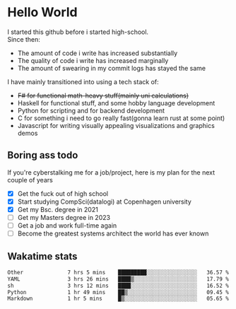 # Hello World

I started this github before i started high-school.  
Since then:
- The amount of code i write has increased substantially
- The quality of code i write has increased marginally
- The amount of swearing in my commit logs has stayed the same

I have mainly transitioned into using a tech stack of:
- ~~F# for functional math-heavy stuff(mainly uni calculations)~~
- Haskell for functional stuff, and some hobby language development
- Python for scripting and for backend development
- C for something i need to go really fast(gonna learn rust at some point)
- Javascript for writing visually appealing visualizations and graphics demos

## Boring ass todo
If you're cyberstalking me for a job/project, here is my plan for the next couple of years
- [x] Get the fuck out of high school
- [x] Start studying CompSci(datalogi) at Copenhagen university
- [x] Get my Bsc. degree in 2021
- [ ] Get my Masters degree in 2023
- [ ] Get a job and work full-time again
- [ ] Become the greatest systems architect the world has ever known

## Wakatime stats
<!--START_SECTION:waka-->

```txt
Other              7 hrs 5 mins    █████████░░░░░░░░░░░░░░░░   36.57 %
YAML               3 hrs 26 mins   ████▒░░░░░░░░░░░░░░░░░░░░   17.79 %
sh                 3 hrs 12 mins   ████░░░░░░░░░░░░░░░░░░░░░   16.52 %
Python             1 hr 49 mins    ██▒░░░░░░░░░░░░░░░░░░░░░░   09.45 %
Markdown           1 hr 5 mins     █▒░░░░░░░░░░░░░░░░░░░░░░░   05.65 %
```

<!--END_SECTION:waka-->
